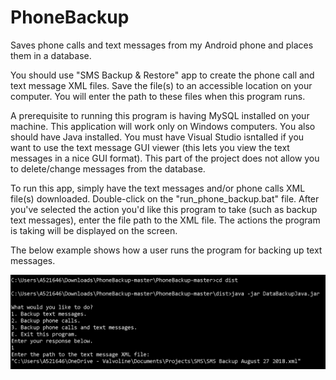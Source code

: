 # PhoneBackup
Saves phone calls and text messages from my Android phone and places them in a database.

You should use "SMS Backup & Restore" app to create the phone call and text message XML files. Save the file(s) to an accessible location on your computer. You will enter the path to these files when this program runs.

A prerequisite to running this program is having MySQL installed on your machine. This application will work only on Windows computers. You also should have Java installed. You must have Visual Studio isntalled if you want to use the text message GUI viewer (this lets you view the text messages in a nice GUI format). This part of the project does not allow you to delete/change messages from the database.

To run this app, simply have the text messages and/or phone calls XML file(s) downloaded. Double-click on the "run_phone_backup.bat" file. After you've selected the action you'd like this program to take (such as backup text messages), enter the file path to the XML file. The actions the program is taking will be displayed on the screen.

The below example shows how a user runs the program for backing up text messages.

![Example backup text messages.](https://github.com/CodeCrazy97/PhoneBackup/blob/master/exampleRun.png)
